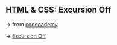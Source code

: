 ## HTML & CSS: Excursion Off

&rarr; from [codecademy](https://www.codecademy.com/)

&rarr; [Excursion Off](https://fdromer.github.io/excursion/)